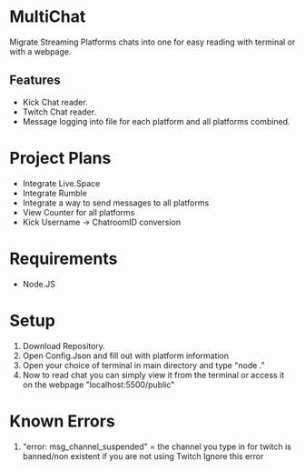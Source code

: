 # MultiChat
Migrate Streaming Platforms chats into one for easy reading with terminal or with a webpage.


## Features

* Kick Chat reader.
* Twitch Chat reader.
* Message logging into file for each platform and all platforms combined.

# Project Plans

- Integrate Live.Space
- Integrate Rumble
- Integrate a way to send messages to all platforms
- View Counter for all platforms
- Kick Username -> ChatroomID conversion 

# Requirements

- Node.JS

# Setup

1. Download Repository.
2. Open Config.Json and fill out with platform information
3. Open your choice of terminal in main directory and type "node ."
4. Now to read chat you can simply view it from the terminal or access it on the webpage "localhost:5500/public"

# Known Errors

1. "error: msg_channel_suspended" = the channel you type in for twitch is banned/non existent if you are not using Twitch Ignore this error
